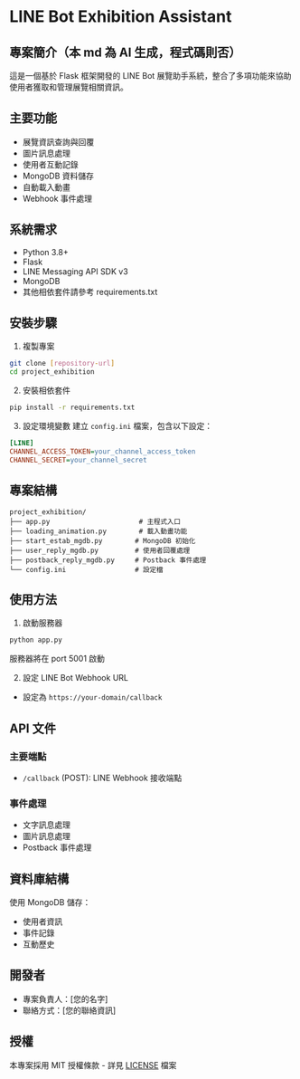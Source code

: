 # LINE Bot Exhibition Assistant

## 專案簡介（本 md 為 AI 生成，程式碼則否）

這是一個基於 Flask 框架開發的 LINE Bot 展覽助手系統，整合了多項功能來協助使用者獲取和管理展覽相關資訊。

## 主要功能

- 展覽資訊查詢與回覆
- 圖片訊息處理
- 使用者互動記錄
- MongoDB 資料儲存
- 自動載入動畫
- Webhook 事件處理

## 系統需求

- Python 3.8+
- Flask
- LINE Messaging API SDK v3
- MongoDB
- 其他相依套件請參考 requirements.txt

## 安裝步驟

1. 複製專案

```bash
git clone [repository-url]
cd project_exhibition
```

2. 安裝相依套件

```bash
pip install -r requirements.txt
```

3. 設定環境變數
   建立 `config.ini` 檔案，包含以下設定：

```ini
[LINE]
CHANNEL_ACCESS_TOKEN=your_channel_access_token
CHANNEL_SECRET=your_channel_secret
```

## 專案結構

```
project_exhibition/
├── app.py                      # 主程式入口
├── loading_animation.py        # 載入動畫功能
├── start_estab_mgdb.py        # MongoDB 初始化
├── user_reply_mgdb.py         # 使用者回覆處理
├── postback_reply_mgdb.py     # Postback 事件處理
└── config.ini                 # 設定檔
```

## 使用方法

1. 啟動服務器

```bash
python app.py
```

服務器將在 port 5001 啟動

2. 設定 LINE Bot Webhook URL

- 設定為 `https://your-domain/callback`

## API 文件

### 主要端點

- `/callback` (POST): LINE Webhook 接收端點

### 事件處理

- 文字訊息處理
- 圖片訊息處理
- Postback 事件處理

## 資料庫結構

使用 MongoDB 儲存：

- 使用者資訊
- 事件記錄
- 互動歷史

## 開發者

- 專案負責人：[您的名字]
- 聯絡方式：[您的聯絡資訊]

## 授權

本專案採用 MIT 授權條款 - 詳見 [LICENSE](LICENSE) 檔案

